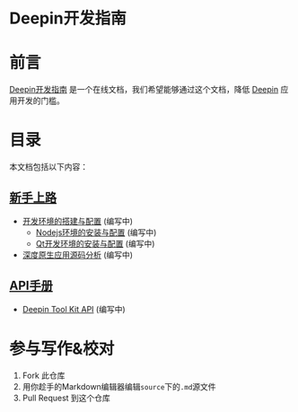 # Deepin开发指南

# 前言
[Deepin开发指南](http://deepin.lolimay.cn) 是一个在线文档，我们希望能够通过这个文档，降低 [Deepin](http://www.deepin.org) 应用开发的门槛。

# 目录
本文档包括以下内容：
## [新手上路](http://deepin.lolimay.cn)
-  [开发环境的搭建与配置]() (编写中)
    - [Nodejs环境的安装与配置]() (编写中)
    - [Qt开发环境的安装与配置]() (编写中)
- [深度原生应用源码分析]() (编写中)
## [API手册]()
- [Deepin Tool Kit API]() (编写中)

# 参与写作&校对
1. Fork 此仓库
2. 用你趁手的Markdown编辑器编辑`source`下的`.md`源文件
3. Pull Request 到这个仓库
